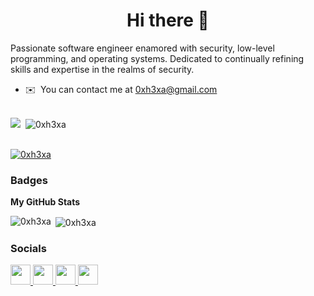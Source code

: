 <h1 align="center">Hi there 👋 </h1>


<!--
Here are some ideas to get you started:

- 🔭 I’m currently working on ...
- 🌱 I’m currently learning ...
- 👯 I’m looking to collaborate on ...
- 🤔 I’m looking for help with ...
- 💬 Ask me about ...
- 📫 How to reach me: ...
- 😄 Pronouns: ...
- ⚡ Fun fact: ...
-->

<!-- Hi ![](https://user-images.githubusercontent.com/18350557/176309783-0785949b-9127-417c-8b55-ab5a4333674e.gif)My name is 0xh3xa 
==============================================================================================================================
-->

Passionate software engineer enamored with security, low-level programming, and operating systems. Dedicated to continually refining skills and expertise in the realms of security.

* ✉️  You can contact me at [0xh3xa@gmail.com](mailto:0xh3xa@gmail.com)

<br/>

<div>
<a href="https://www.github.com/0xh3xa" target="_blank" rel="noreferrer"><img
src="https://img.shields.io/github/followers/0xh3xa?logo=github&style=for-the-badge" /></a>&nbsp;&nbsp;<img src="https://komarev.com/ghpvc/?username=0xh3xa&style=for-the-badge" alt="0xh3xa" />
</div>

<br/>

<div>
<p align="left"> <a href="https://github.com/ryo-ma/github-profile-trophy"><img src="https://github-profile-trophy.vercel.app/?username=0xh3xa&style=for-the-badge" alt="0xh3xa" /></a> </p>
</div>

### Badges

<b>My GitHub Stats</b>


<p><img align="left" src="https://github-readme-stats.vercel.app/api/top-langs?username=0xh3xa&show_icons=true&locale=en&layout=compact" alt="0xh3xa" /></p>

<p>&nbsp;<img align="center" src="https://github-readme-stats.vercel.app/api?username=0xh3xa&show_icons=true&locale=en" alt="0xh3xa" /></p>


<!--
<b>Top Repositories</b>

<div width="100%" align="center"></div><br /><br /><br /><br /><br /><br /><br />
-->


### Socials

<p align="left"> <a href="https://www.github.com/0xh3xa" target="_blank" rel="noreferrer"> <picture> <source media="(prefers-color-scheme: dark)" srcset="https://raw.githubusercontent.com/danielcranney/readme-generator/main/public/icons/socials/github-dark.svg" /> <source media="(prefers-color-scheme: light)" srcset="https://raw.githubusercontent.com/danielcranney/readme-generator/main/public/icons/socials/github.svg" /> <img src="https://raw.githubusercontent.com/danielcranney/readme-generator/main/public/icons/socials/github.svg" width="32" height="32" /> </picture> </a> <a href="http://www.medium.com/@0xh3xa" target="_blank" rel="noreferrer"> <picture> <source media="(prefers-color-scheme: dark)" srcset="https://raw.githubusercontent.com/danielcranney/readme-generator/main/public/icons/socials/medium-dark.svg" /> <source media="(prefers-color-scheme: light)" srcset="https://raw.githubusercontent.com/danielcranney/readme-generator/main/public/icons/socials/medium.svg" /> <img src="https://raw.githubusercontent.com/danielcranney/readme-generator/main/public/icons/socials/medium.svg" width="32" height="32" /> </picture> </a> <a href="https://www.stackoverflow.com/users/0xh3xa" target="_blank" rel="noreferrer"> <picture> <source media="(prefers-color-scheme: dark)" srcset="undefined" /> <source media="(prefers-color-scheme: light)" srcset="https://raw.githubusercontent.com/danielcranney/readme-generator/main/public/icons/socials/stackoverflow.svg" /> <img src="https://raw.githubusercontent.com/danielcranney/readme-generator/main/public/icons/socials/stackoverflow.svg" width="32" height="32" /> </picture> </a> <a href="https://www.x.com/0xh3xa" target="_blank" rel="noreferrer"> <picture> <source media="(prefers-color-scheme: dark)" srcset="https://raw.githubusercontent.com/danielcranney/readme-generator/main/public/icons/socials/twitter-dark.svg" /> <source media="(prefers-color-scheme: light)" srcset="https://raw.githubusercontent.com/danielcranney/readme-generator/main/public/icons/socials/twitter.svg" /> <img src="https://raw.githubusercontent.com/danielcranney/readme-generator/main/public/icons/socials/twitter.svg" width="32" height="32" /> </picture> </a></p>
